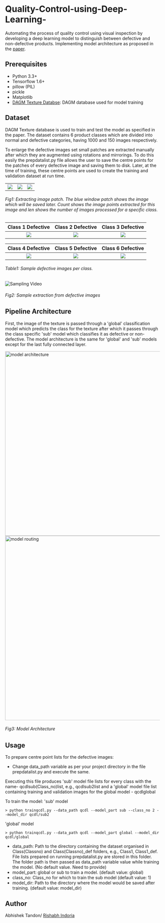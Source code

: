 # Quality-Control-using-Deep-Learning-

Automating the process of quality control using visual inspection by developing a deep learning model to distinguish between defective and non-defective products. Implementing model architecture as proposed in the [paper](https://link.springer.com/article/10.1007/s00170-017-0882-0).

## Prerequisites 

* Python 3.3+ 
* Tensorflow 1.6+
* pillow (PIL)
* pickle
* Matplotlib 
* [DAGM Texture Databse](http://resources.mpi-inf.mpg.de/conferences/dagm/2007/prizes.html): DAGM database used for model training

## Dataset 

DAGM Texture database is used to train and test the model as specified in the paper. The dataset contains 6 product classes which are divided into normal and defective categories, having 1000 and 150 images respectively. 

To enlarge the defective images set small patches are extracted manually after which they are augmented using rotations and mirrorings. To do this easily the prepdatalist.py file allows the user to save the centre points for the patches of every defective image and saving them to disk. Later, at the time of training, these centre points are used to create the training and validation dataset at run time. 

|   |    |    | 
:--:|:--:|:--:|
![](https://raw.githubusercontent.com/Tandon-A/Quality-Control-using-Deep-Learning-/master/assets/pd1.png)  | ![](https://raw.githubusercontent.com/Tandon-A/Quality-Control-using-Deep-Learning-/master/assets/pd2.png) | ![](https://raw.githubusercontent.com/Tandon-A/Quality-Control-using-Deep-Learning-/master/assets/pd3.png)

###### Fig1: Extracting image patch. The blue window patch shows the image which will be saved later. Count shows the image points extracted for this image and len shows the number of images processed for a specific class.


|Class 1 Defective |Class 2 Defective |Class 3 Defective| 
:-----------:|:----------:|:---------:|
![](https://raw.githubusercontent.com/Tandon-A/Quality-Control-using-Deep-Learning-/master/assets/c1.png)  | ![](https://raw.githubusercontent.com/Tandon-A/Quality-Control-using-Deep-Learning-/master/assets/c2.png) | ![](https://raw.githubusercontent.com/Tandon-A/Quality-Control-using-Deep-Learning-/master/assets/c3.png)

|Class 4 Defective |Class 5 Defective|Class 6 Defective| 
:-----------:|:---------:|:---------:|
![](https://raw.githubusercontent.com/Tandon-A/Quality-Control-using-Deep-Learning-/master/assets/c4.png)  | ![](https://raw.githubusercontent.com/Tandon-A/Quality-Control-using-Deep-Learning-/master/assets/c5.png) | ![](https://raw.githubusercontent.com/Tandon-A/Quality-Control-using-Deep-Learning-/master/assets/c6.png)

###### Table1: Sample defective images per class. 


![Sampling Video](https://raw.githubusercontent.com/Tandon-A/Quality-Control-using-Deep-Learning-/master/assets/vid2.gif "Sample extraction")

###### Fig2: Sample extraction from defective images

## Pipeline Architecture 

First, the image of the texture is passed through a 'global' classification model which predicts the class for the texture after which it passes through the class specific 'sub' model which classifies it as defective or non-defective. The model architecture is the same for 'global' and 'sub' models except for the last fully connected layer. 

<img src="https://raw.githubusercontent.com/Tandon-A/Quality-Control-using-Deep-Learning-/master/assets/modelarc.png" width="600" alt="model architecture">
<img src="https://raw.githubusercontent.com/Tandon-A/Quality-Control-using-Deep-Learning-/master/assets/modelrouting.png" width="600" alt="model routing">

###### Fig3: Model Architecture

## Usage 

To prepare centre point lists for the defective images: 

* Change data_path variable as per your project directory in the file prepdatalist.py and execute the same. 

Executing this file produces 'sub' model file lists for every class with the name- qcdlsub(Class_no)list, e.g., qcdlsub2list and a 'global' model file list containing training and validation images for the global model - qcdlglobal

To train the model: 
'sub' model
```
> python trainqcdl.py --data_path qcdl --model_part sub --class_no 2 --model_dir qcdl/sub2
```
'global' model
```
> python trainqcdl.py --data_path qcdl --model_part global --model_dir qcdl/global
```

* data_path: Path to the directory containing the dataset organised in Class(Classno) and Class(Classno)_def folders, e.g., Class1, Class1_def. File lists prepared on running prepdatalist.py are stored in this folder. The folder path is then passed as data_path variable value while training the model.  (No default value. Need to provide)
* model_part: global or sub to train a model. (default value: global) 
* class_no: Class_no for which to train the sub model (default value: 1) 
* model_dir: Path to the directory where the model would be saved after training. (default value: model_dir) 



## Author 
Abhishek Tandon/ [Rishabh Indoria](https://github.com/rishabhindoria25)
